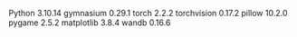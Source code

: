 Python 3.10.14
gymnasium 0.29.1
torch 2.2.2
torchvision 0.17.2
pillow 10.2.0
pygame 2.5.2
matplotlib 3.8.4
wandb 0.16.6
